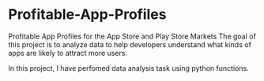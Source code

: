 # Profitable-App-Profiles
Profitable App Profiles for the App Store and Play Store Markets
The goal of this project is to analyze data to help developers understand what kinds of apps are likely to attract more users.

In this project, I have perfomed data analysis task using python functions.
